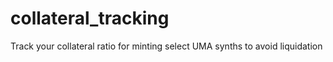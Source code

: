 # collateral_tracking
Track your collateral ratio for minting select UMA synths to avoid liquidation
